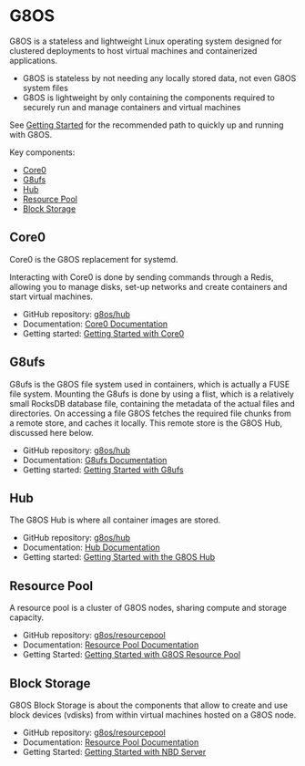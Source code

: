 # G8OS

G8OS is a stateless and lightweight Linux operating system designed for clustered deployments to host virtual machines and containerized applications.

- G8OS is stateless by not needing any locally stored data, not even G8OS system files
- G8OS is lightweight by only containing the components required to securely run and manage containers and virtual machines

See [Getting Started](gettingstarted/gettingstarted.md) for the recommended path to quickly up and running with G8OS.

Key components:

- [Core0](#core0)
- [G8ufs](#g8ufs)
- [Hub](#hub)
- [Resource Pool](#resourcepool)
- [Block Storage](#blockresource)

<a id="core0"></a>
## Core0

Core0 is the G8OS replacement for systemd.

Interacting with Core0 is done by sending commands through a Redis, allowing you to manage disks, set-up networks and create containers and start virtual machines.

- GitHub repository: [g8os/hub](https://github.com/g8os/core0)
- Documentation: [Core0 Documentation](https://github.com/g8os/core0/blob/master/docs/SUMMARY.md)
- Getting started: [Getting Started with Core0](https://github.com/g8os/core0/blob/master/docs/gettingstarted/gettingstarted.md)

<a id="g8ufs"></a>
## G8ufs

G8ufs is the G8OS file system used in containers, which is actually a FUSE file system. Mounting the G8ufs is done by using a flist, which is a relatively small RocksDB database file, containing the metadata of the actual files and directories. On accessing a file G8OS fetches the required file chunks from a remote store, and caches it locally. This remote store is the G8OS Hub, discussed here below.

- GitHub repository: [g8os/hub](https://github.com/g8os/hub)
- Documentation: [G8ufs Documentation](https://github.com/g8os/g8ufs/blob/master/docs/SUMMARY.md)
- Getting started: [Getting Started with G8ufs](https://github.com/g8os/g8ufs/blob/master/docs/gettingstarted/gettingstarted.md)

<a id="hub"></a>
## Hub

The G8OS Hub is where all container images are stored.

- GitHub repository: [g8os/hub](https://github.com/g8os/hub)
- Documentation: [Hub Documentation](https://github.com/g8os/hub/blob/master/docs/SUMMARY.md)
- Getting started: [Getting Started with the G8OS Hub](https://github.com/g8os/hub/blob/master/docs/gettingstarted/gettingstarted.md)

<a id="resourcepool"></a>
## Resource Pool

A resource pool is a cluster of G8OS nodes, sharing compute and storage capacity.

- GitHub repository: [g8os/resourcepool](https://github.com/g8os/resourcepool)
- Documentation: [Resource Pool Documentation](https://github.com/g8os/resourcepool/blob/master/docs/SUMMARY.md)
- Getting Started: [Getting Started with G8OS Resource Pool](https://github.com/g8os/resourcepool/blob/master/docs/gettingstarted/gettingstarted.md)

<a id="blockstorage"></a>
## Block Storage

G8OS Block Storage is about the components that allow to create and use block devices (vdisks) from within virtual machines hosted on a G8OS node.

- GitHub repository: [g8os/resourcepool](https://github.com/g8os/blockstor)
- Documentation: [Resource Pool Documentation](https://github.com/g8os/blockstor/blob/master/docs/SUMMARY.md)
- Getting Started: [Getting Started with NBD Server](https://github.com/g8os/blockstor/blob/master/docs/gettingstarted/gettingstarted.md)
